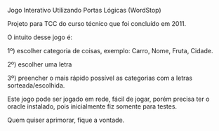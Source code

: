 Jogo Interativo Utilizando Portas Lógicas (WordStop)

Projeto para TCC do curso técnico que foi concluído em 2011.

O intuito desse jogo é: 


1º) escolher categoria de coisas, exemplo: Carro, Nome, Fruta, Cidade.

2º) escolher uma letra

3º) preencher o mais rápido possível as categorias com a letras sorteada/escolhida.



Este jogo pode ser jogado em rede, fácil de jogar, porém precisa ter o oracle instalado, pois inicialmente fiz somente para testes.

Quem quiser aprimorar, fique a vontade.
